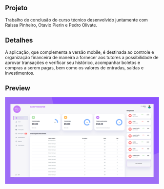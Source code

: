## Projeto

Trabalho de conclusão do curso técnico desenvolvido juntamente com Raissa Pinheiro, Otavio Pierin e Pedro Olivate. 
 

## Detalhes

A aplicação, que complementa a versão mobile, é destinada ao controle e organização financeira de maneira a fornecer aos tutores a possibilidade de aprovar transações e verificar seu histórico, acompanhar boletos e compras a serem pagas, bem como os valores de entradas, saídas e investimentos.

## Preview
<img src="img.png" alt="Adaptransfer Web">